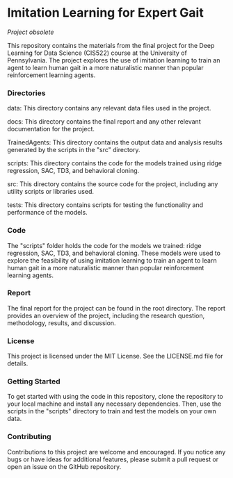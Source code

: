 # Imitation Learning for Expert Gait
*Project obsolete*

This repository contains the materials from the final project for the Deep Learning for Data Science (CIS522) course at the University of Pennsylvania. The project explores the use of imitation learning to train an agent to learn human gait in a more naturalistic manner than popular reinforcement learning agents.

### Directories
data: This directory contains any relevant data files used in the project.

docs: This directory contains the final report and any other relevant documentation for the project.

TrainedAgents: This directory contains the output data and analysis results generated by the scripts in the "src" directory.

scripts: This directory contains the code for the models trained using ridge regression, SAC, TD3, and behavioral cloning.

src: This directory contains the source code for the project, including any utility scripts or libraries used.

tests: This directory contains scripts for testing the functionality and performance of the models.

### Code
The "scripts" folder holds the code for the models we trained: ridge regression, SAC, TD3, and behavioral cloning. These models were used to explore the feasibility of using imitation learning to train an agent to learn human gait in a more naturalistic manner than popular reinforcement learning agents.

### Report
The final report for the project can be found in the root directory. The report provides an overview of the project, including the research question, methodology, results, and discussion.

### License
This project is licensed under the MIT License. See the LICENSE.md file for details.

### Getting Started
To get started with using the code in this repository, clone the repository to your local machine and install any necessary dependencies. Then, use the scripts in the "scripts" directory to train and test the models on your own data.

### Contributing
Contributions to this project are welcome and encouraged. If you notice any bugs or have ideas for additional features, please submit a pull request or open an issue on the GitHub repository.
